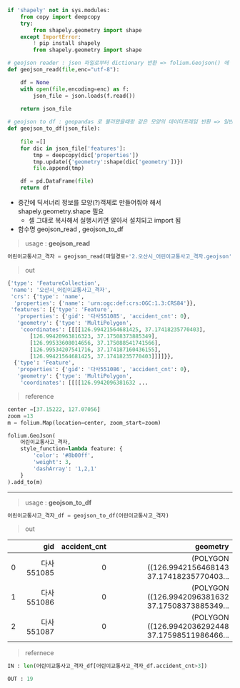 ```python
if 'shapely' not in sys.modules:
    from copy import deepcopy
    try:
        from shapely.geometry import shape
    except ImportError:
        ! pip install shapely
        from shapely.geometry import shape

# geojson reader : json 파일로부터 dictionary 반환 => folium.Geojson() 에 활용
def geojson_read(file,enc="utf-8"):

    df = None
    with open(file,encoding=enc) as f:
        json_file = json.loads(f.read())
    
    return json_file

# geojson to df : geopandas 로 불러왔을때랑 같은 모양의 데이터프레임 반환 => 일반적인 분석에 활용
def geojson_to_df(json_file):
    
    file =[]
    for dic in json_file['features']:
        tmp = deepcopy(dic['properties'])
        tmp.update({'geometry':shape(dic['geometry'])})
        file.append(tmp)

    df = pd.DataFrame(file)
    return df
```



- 중간에 딕서너리 정보를 모양(?)객체로 만들어줘야 해서 shapely.geometry.shape 필요
  - 셀 그대로 복사해서 실행시키면 알아서 설치되고 import 됨
- 함수명 geojson_read , geojson_to_df

> usage : __geojson_read__ 

```python
어린이교통사고_격자 = geojson_read(파일경로+'2.오산시_어린이교통사고_격자.geojson')
```

> out

```python
{'type': 'FeatureCollection',
 'name': '오산시_어린이교통사고_격자',
 'crs': {'type': 'name',
  'properties': {'name': 'urn:ogc:def:crs:OGC:1.3:CRS84'}},
 'features': [{'type': 'Feature',
   'properties': {'gid': '다사551085', 'accident_cnt': 0},
   'geometry': {'type': 'MultiPolygon',
    'coordinates': [[[[126.99421564681425, 37.17418235770403],
       [126.99420963816323, 37.17508373885349],
       [126.99533608014656, 37.175088541741566],
       [126.99534207541716, 37.174187160436155],
       [126.99421564681425, 37.17418235770403]]]]}},
  {'type': 'Feature',
   'properties': {'gid': '다사551086', 'accident_cnt': 0},
   'geometry': {'type': 'MultiPolygon',
    'coordinates': [[[[126.9942096381632 ...
```

> reference

```python
center =[37.15222, 127.07056]
zoom =13
m = folium.Map(location=center, zoom_start=zoom)

folium.GeoJson(
    어린이교통사고_격자,
    style_function=lambda feature: {
        'color': '#8b00ff',
        'weight': 3,
        'dashArray': '1,2,1'
    }
).add_to(m)
```

---

> usage : __geojson_to_df__ 

```python
어린이교통사고_격자_df = geojson_to_df(어린이교통사고_격자)
```

> out

|      |        gid | accident_cnt |                                          geometry |
| ---: | ---------: | -----------: | ------------------------------------------------: |
|    0 | 다사551085 |            0 | (POLYGON ((126.9942156468143 37.17418235770403... |
|    1 | 다사551086 |            0 | (POLYGON ((126.9942096381632 37.17508373885349... |
|    2 | 다사551087 |            0 | (POLYGON ((126.9942036292448 37.17598511986466... |

> refernece

```python
IN : len(어린이교통사고_격자_df[어린이교통사고_격자_df.accident_cnt>3])
```

```python
OUT : 19
```